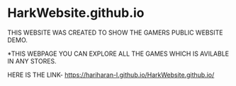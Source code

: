 # HarkWebsite.github.io
 THIS WEBSITE WAS CREATED TO SHOW THE GAMERS PUBLIC WEBSITE DEMO.
 
*THIS WEBPAGE YOU CAN EXPLORE ALL THE GAMES WHICH IS AVILABLE IN ANY STORES.
     
 HERE IS THE LINK- https://hariharan-l.github.io/HarkWebsite.github.io/

